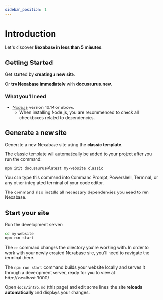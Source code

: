 ```yaml
---
sidebar_position: 1
---
```


# Introduction

Let's discover **Nexabase in less than 5 minutes**.

## Getting Started

Get started by **creating a new site**.

Or **try Nexabase immediately** with **[docusaurus.new](https://docusaurus.new)**.

### What you'll need

- [Node.js](https://nodejs.org/en/download/) version 16.14 or above:
  - When installing Node.js, you are recommended to check all checkboxes related to dependencies.

## Generate a new site

Generate a new Nexabase site using the **classic template**.

The classic template will automatically be added to your project after you run the command:

```bash
npm init docusaurus@latest my-website classic
```

You can type this command into Command Prompt, Powershell, Terminal, or any other integrated terminal of your code editor.

The command also installs all necessary dependencies you need to run Nexabase.

## Start your site

Run the development server:

```bash
cd my-website
npm run start
```

The `cd` command changes the directory you're working with. In order to work with your newly created Nexabase site, you'll need to navigate the terminal there.

The `npm run start` command builds your website locally and serves it through a development server, ready for you to view at http://localhost:3000/.

Open `docs/intro.md` (this page) and edit some lines: the site **reloads automatically** and displays your changes.
